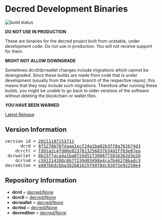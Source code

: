 
# Decred Development Binaries

![build status](https://github.com/matheusd/decred-weekly-builds/actions/workflows/decrediton.yml/badge.svg)


**DO NOT USE IN PRODUCTION**

These are binaries for the decred project built from unstable, under development
code. Do not use in production. You will not receive support for them.

**MIGHT NOT ALLOW DOWNGRADE**

Sometimes dcrd/dcrwallet changes include migrations which cannot be downgraded.
Since these builds are made from code that is under development (usually from
the master branch of the respective repos), this means that they may include such
migrations. Therefore after running these builds, you might be unable to go back
to older versions of the software without deleting the blockchain or wallet
files.

**YOU HAVE BEEN WARNED**

[Latest Release](https://github.com/matheusd/decred-weekly-builds/releases/latest)

## Version Information

<pre>
version id = <a href="https://github.com/matheusd/decred-weekly-builds/releases/tag/v20211107153711">20211107153711</a>
      dcrd = <a href="https://github.com/decred/dcrd/commits/8f5270b707daaa1ecf24a1ba02b3ff8a762674d3">8f5270b707daaa1ecf24a1ba02b3ff8a762674d3</a>
    dcrctl = <a href="https://github.com/decred/dcrctl/commits/fd91a2c4fd06e0237813256837b34d2ff63e07ea">fd91a2c4fd06e0237813256837b34d2ff63e07ea</a>
 dcrwallet = <a href="https://github.com/decred/dcrwallet/commits/0b23f7aca4a1ba072dd51f3908f73016362d3e20">0b23f7aca4a1ba072dd51f3908f73016362d3e20</a>
    dcrlnd = <a href="https://github.com/decred/dcrlnd/commits/c591214188c0b77239d83d98a4ca7b46270badc3">c591214188c0b77239d83d98a4ca7b46270badc3</a>
decrediton = <a href="https://github.com/decred/decrediton/commits/e887b6dcbba382b81625f9978dc926f2e92250e4">e887b6dcbba382b81625f9978dc926f2e92250e4</a>
</pre>

## Repository Information

- **dcrd** = [decred/None](https://github.com/decred/dcrd)
- **dcrctl** = [decred/None](https://github.com/decred/dcrctl)
- **dcrwallet** = [decred/None](https://github.com/decred/dcrwallet)
- **dcrlnd** = [decred/None](https://github.com/decred/dcrlnd)
- **decrediton** = [decred/None](https://github.com/decred/decrediton)


